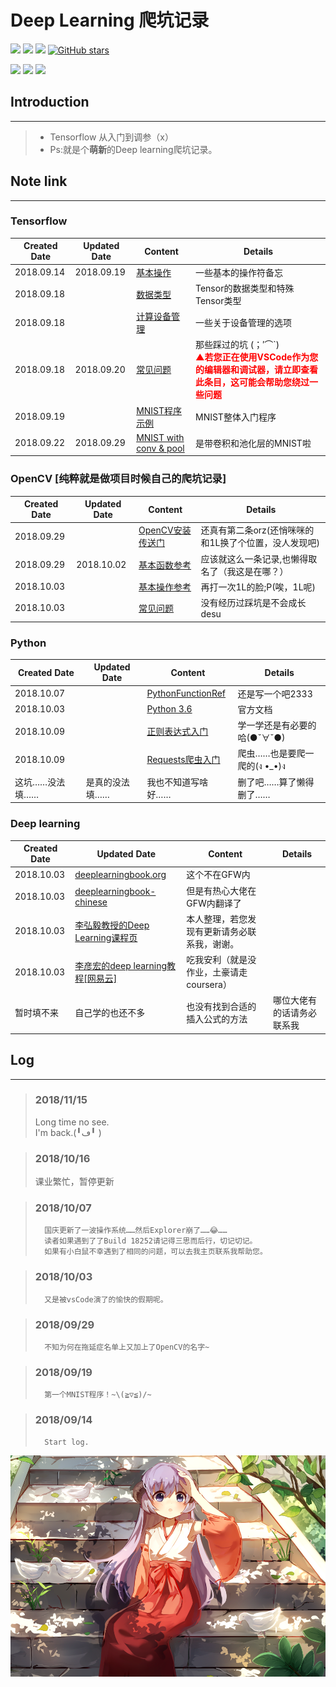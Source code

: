 # Deep Learning 爬坑记录
[![](https://img.shields.io/github/downloads/atom/atom/total.svg)](https://github.com/HanyuuFurude/TensorflowStudy/archive/master.zip)
[![](https://img.shields.io/github/issues/HanyuuFurude/TensorflowStudy.svg)](https://github.com/HanyuuFurude/TensorflowStudy/issues)
[![](https://img.shields.io/github/license/HanyuuFurude/TensorflowStudy.svg)](https://github.com/HanyuuFurude/TensorflowStudy/blob/master/LICENSE)
[![GitHub stars](https://img.shields.io/github/stars/HanyuuFurude/TensorflowStudy.svg)](https://github.com/HanyuuFurude/TensorflowStudy/stargazers)

![](https://img.shields.io/badge/language-Python_3.6-blue.svg)
![](https://img.shields.io/badge/package-Tensorflow-blue.svg)
![](https://img.shields.io/badge/package-OpenCV_python-blue.svg)
## Introduction
***
> - Tensorflow 从入门到调参（x）
> - Ps:就是个**萌新**的Deep learning爬坑记录。
## Note link
***
### Tensorflow
| Created Date | Updated Date                                                       | Content                                                                    | Details                                                                                                                                    |
| ------------ | ------------------------------------------------------------------ | -------------------------------------------------------------------------- | ------------------------------------------------------------------------------------------------------------------------------------------ |
| 2018.09.14   | 2018.09.19                                                         | [基本操作](studyNotes/tensorflow/Leadin/Leadin.md)                       | 一些基本的操作符备忘                                                                                                                       |
| 2018.09.18   || [数据类型](studyNotes/tensorflow/Tensor/Tensor.md)                 | Tensor的数据类型和特殊Tensor类型                                           |
| 2018.09.18   || [计算设备管理](studyNotes/tensorflow/DeviceManage/DeviceManage.md) | 一些关于设备管理的选项                                                     |
| 2018.09.18   | 2018.09.20                                                         | [常见问题](studyNotes/tensorflow/CommomQuestion/CommomQuestion.md)         | 那些踩过的坑 (；′⌒`)<br><font color=red>**▲若您正在使用VSCode作为您的编辑器和调试器，请立即查看此条目，这可能会帮助您绕过一些问题**</font> |
| 2018.09.19   || [MNIST程序示例](studyNotes/tensorflow/Example/Leadin.py)           | MNIST整体入门程序                                                          |
| 2018.09.22   | 2018.09.29                                                         | [MNIST with conv & pool](studyNotes/tensorflow/Example/MNIST_Conv&Pool.md) | 是带卷积和池化层的MNIST啦                                                                                                                  |
### OpenCV [纯粹就是做项目时候自己的爬坑记录]
| Created Date | Updated Date                                                                                                                                                        | Content                                                | Details                                         |
| ------------ | ------------------------------------------------------------------------------------------------------------------------------------------------------------------- | ------------------------------------------------------ | ----------------------------------------------- |
| 2018.09.29   || [OpenCV安装传送门](https://docs.opencv.org/3.0-beta/doc/py_tutorials/py_setup/py_table_of_contents_setup/py_table_of_contents_setup.html#py-table-of-content-setup) | 还真有第二条orz(还悄咪咪的和1L换了个位置，没人发现吧)  |
| 2018.09.29   | 2018.10.02                                                                                                                                                          | [基本函数参考](studyNotes/OpenCV/OpenCVFunctionRef.md) | 应该就这么一条记录,也懒得取名了（我这是在哪？） |
| 2018.10.03   || [基本操作参考](studyNotes/OpenCV/OpenCVBasicOperations.md)                                                                                                          | 再打一次1L的脸;P(唉，1L呢)                             |
| 2018.10.03   || [常见问题](studyNotes/OpenCV/OpenCVCommomQuestion.md)                                                                                                               | 没有经历过踩坑是不会成长desu                           |



### Python
| Created Date   | Updated Date                                                                  | Content                      | Details                |
| -------------- | ----------------------------------------------------------------------------- | ---------------------------- | ---------------------- |
| 2018.10.07     || [PythonFunctionRef](studyNotes/python/PythonFunctionRef/PythonFunctionRef.md) | 还是写一个吧2333             |
| 2018.10.03     || [Python 3.6](https://docs.python.org/3.6/)                                    | 官方文档                     |
| 2018.10.09     || [正则表达式入门](http://www.runoob.com/python3/python3-reg-expressions.html)  | 学一学还是有必要的哈(●ˇ∀ˇ●)  |
| 2018.10.09     || [Requests爬虫入门](https://blog.csdn.net/gyq1998/article/details/78583841)    | 爬虫……也是要爬一爬的(ง •_•)ง |
| 这坑……没法填…… | 是真的没法填……                                                                | 我也不知道写啥好……           | 删了吧……算了懒得删了…… |
### Deep learning
| Created Date | Updated Date                                                                                   | Content                                      | Details                    |
| ------------ | ---------------------------------------------------------------------------------------------- | -------------------------------------------- | -------------------------- |
| 2018.10.03   | [deeplearningbook.org](http://www.deeplearningbook.org/)                                       | 这个不在GFW内                                |
| 2018.10.03   | [deeplearningbook-chinese](https://github.com/exacity/deeplearningbook-chinese)                | 但是有热心大佬在GFW内翻译了                  |
| 2018.10.03   | [李弘毅教授的Deep Learning课程页](https://hanyuufurude.github.io/DeepLearing.html)             | 本人整理，若您发现有更新请务必联系我，谢谢。 |
| 2018.10.03   | [李彦宏的deep learning教程[网易云]](http://mooc.study.163.com/smartSpec/detail/1001319001.htm) | 吃我安利（就是没作业，土豪请走coursera）     |
| 暂时填不来   | 自己学的也还不多                                                                               | 也没有找到合适的插入公式的方法               | 哪位大佬有的话请务必联系我 |

## Log
***
> ### 2018/11/15
> Long time no see.\
> I'm back.(╹ڡ╹ )

> ### 2018/10/16
> 课业繁忙，暂停更新

> ### 2018/10/07
>       国庆更新了一波操作系统……然后Explorer崩了……😂……
>       读者如果遇到了了Build 18252请记得三思而后行，切记切记。  
>       如果有小白鼠不幸遇到了相同的问题，可以去我主页联系我帮助您。

> ### 2018/10/03
>       又是被vsCode演了的愉快的假期呢。

> ### 2018/09/29
>       不知为何在拖延症名单上又加上了OpenCV的名字~

> ### 2018/09/19
>       第一个MNIST程序！~\(≧▽≦)/~

> ### 2018/09/14
>       Start log.

![Hanyuu](studyNotes/rm.png)